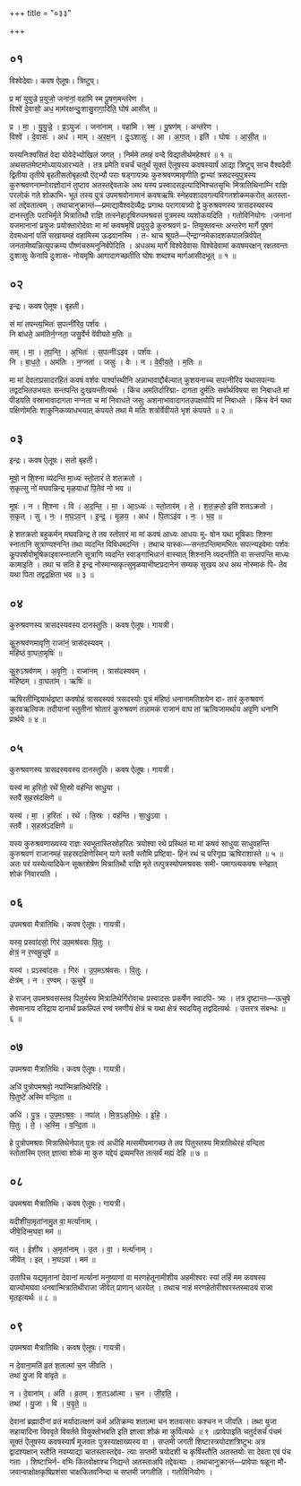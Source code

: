 +++
title = "०३३"

+++


## ०१
विश्वेदेवाः। कवष ऐलूषः। त्रिष्टुप्।

प्र मा॑ युयुज्रे प्र॒युजो॒ जना॑नां॒ वहा॑मि स्म पू॒षण॒मन्त॑रेण ।  
विश्वे॑ दे॒वासो॒ अध॒ माम॑रक्षन्दुः॒शासु॒रागा॒दिति॒ घोष॑ आसीत् ॥

प्र । मा॒ । यु॒यु॒ज्रे॒ । प्र॒ऽयुजः॑ । जना॑नाम् । वहा॑मि । स्म॒ । पू॒षण॑म् । अन्त॑रेण ।  
विश्वे॑ । दे॒वासः॑ । अध॑ । माम् । अ॒र॒क्ष॒न् । दुः॒ऽशासुः॑ । आ । अ॒गा॒त् । इति॑ । घोषः॑ । आ॒सी॒त् ॥

यस्यनिःश्वसितं वेदा योवेदेभ्योखिलं जगत् । निर्ममे तमहं वन्दे विद्यातीर्थमहेश्वरं ॥ १ ॥अथसप्तमेष्टमोध्यायआरभ्यते । तत्र प्रमेति वचर्चं चतुर्थं सूक्तं ऎलूषस्य कवषस्यार्षं आद्या त्रिष्टुप् साच वैश्वदेवी द्वितीया तृतीये बृहतीसतोबृहत्यौ ऎद्भ्यौ पराः षड्गायत्र्यः कुरुश्रवणमावृणीति द्वाभ्यां त्रसदस्युपुत्रस्य कुरुश्रवणनाम्नोराज्ञोदानं तुष्टाव अतस्तद्देवताके अथ यस्य प्रस्वादसइत्यादिभिश्चतसृभिः मित्रातिथिनाम्नि राज्ञि परलोकं गते शोकाभि- भूतं तस्य पुत्रं उपमश्रवोनामानं कवषऋषिः स्नेहवशादवगत्यविगतशोकमकरोत् अतस्ता- सां तद्देवतात्वम् । तथाचानुक्रान्तं—प्रमाद्यावैश्वदेव्यैद्रः प्रगाथः परागायत्र्यो द्वे कुरुश्रवणस्य त्रासदस्यवस्य दानस्तुतिः पराभिर्मृते मित्रातिथौ राज्ञि तत्स्नेहादृषिरुपमश्रवसं पुत्रमस्य व्यशोकयदिति । गतोविनियोगः ।जनानां यजमानानां प्रयुजः प्रयोक्तारोदेवाः मा मां कवषमृषिं प्रयुयुज्रे कुरुश्रवणं प्र- तियुक्तवन्तः अन्तरेण मार्गे पूषणं देवमध्वनां पतिं सखायमहं वहामिस्म ऊढवानस्मि । त- थाच श्रूयते—ऎन्द्राग्नमेकादशकपालन्निर्वपेत् जनतामेष्यन्नित्युपक्रम्य पौष्णंचरुमनुनिर्वपेदिति । अधअथ मार्गे विश्वेदेवासः विश्वेदेवामां कवषमरक्षन् रक्षतवन्तः दुःशासुः केनापि दुःशास- नोयमृषिः आगादागच्छतीति घोषः शब्दश्च मार्गआसीदभूत् ॥ १ ॥

## ०२
इन्द्रः। कवष ऐलूषः। बृहती।

सं मा॑ तपन्त्य॒भितः॑ स॒पत्नी॑रिव॒ पर्श॑वः ।  
नि बा॑धते॒ अम॑तिर्न॒ग्नता॒ जसु॒र्वेर्न वे॑वीयते म॒तिः ॥

सम् । मा॒ । त॒प॒न्ति॒ । अ॒भितः॑ । स॒पत्नीः॑ऽइव । पर्श॑वः ।  
नि । बा॒ध॒ते॒ । अम॑तिः । न॒ग्नता॑ । जसुः॑ । वेः । न । वे॒वी॒य॒ते॒ । म॒तिः ॥

मा मां देवताप्रसादरहितं कवषं वर्शवः पार्श्वास्थीनि अन्नाभावाद्दौर्बल्यात् कुशयनाच्च सपत्नीरिव यथासपत्न्यः तद्वदभितउभयतः सन्तपन्ति दुःखयन्तीत्यर्थः । किंच अमतिर्दारिद्मा- दागता दुर्मतिः सर्वार्थविषया सा निबाधते मां पीडयति वस्राभावादागता नग्नता च मां निवाधते जसुः अशनाभावादागतउपक्षयोपि मां निबाधते । किंच वेर्न यथा पक्षिणोमतिः शाकुनिकव्याधभयात् कंपयते तथा मे मतिः शत्रोर्वेवीयते भृशं कंपयते ॥ २ ॥

## ०३
इन्द्रः। कवष ऐलूषः। सतो बृहती।

मूषो॒ न शि॒श्ना व्य॑दन्ति मा॒ध्यः॑ स्तो॒तारं॑ ते शतक्रतो ।  
स॒कृत्सु नो॑ मघवन्निन्द्र मृळ॒याधा॑ पि॒तेव॑ नो भव ॥

मूषः॑ । न । शि॒श्ना । वि । अ॒द॒न्ति॒ । मा॒ । आ॒ऽध्यः॑ । स्तो॒तार॑म् । ते॒ । श॒त॒क्र॒तो॒ इति॑ शतऽक्रतो ।  
स॒कृत् । सु । नः॒ । म॒घ॒ऽव॒न् । इ॒न्द्र॒ । मृ॒ळ॒य॒ । अध॑ । पि॒ताऽइ॑व । नः॒ । भ॒व॒ ॥

हे शतक्रतो बहुकर्मन् मघवन्निन्द्र ते तव स्तोतारं मा मां कवषं आध्यः आधयः मू- षोन यथा मूषिकाः शिश्ना स्नातानि सूत्राण्यश्नन्ति तथा व्यदन्ति विविधमदन्ति । तथाच यास्कः—सन्तपन्तिमामभितः सपत्न्यइवेमाः पर्शवः कूपपर्शवोमूषिकाइवास्नातानि सूत्राणि व्यदन्ति स्वाङ्गाभिधानं वास्यात् शिश्नानि व्यदन्तीति वा सन्तपन्ति माध्यः कामाइति । तथा च सति हे इन्द्र नोस्मान्सकृत्सुमृळयाभीष्टप्रदानेन सम्यक् सुखय अध अथ नोस्माकं पि- तेव यथा पिता तद्वद्रक्षिता भव ॥ ३ ॥

## ०४
कुरुश्रवणस्य त्रासदस्यवस्य दानस्तुतिः। कवष ऐलूषः। गायत्री।

कु॒रु॒श्रव॑णमावृणि॒ राजा॑नं॒ त्रास॑दस्यवम् ।  
मंहि॑ष्ठं वा॒घता॒मृषिः॑ ॥

कु॒रु॒ऽश्रव॑णम् । अ॒वृ॒णि॒ । राजा॑नम् । त्रास॑दस्यवम् ।  
मंहि॑ष्ठम् । वा॒घता॑म् । ऋषिः॑ ॥

ऋषिरतीन्द्रियार्थद्रष्टा कवषोहं त्रासदस्यवं त्रसदस्योः पुत्रं मंहिष्ठं धनानामतिशयेन दा- तारं कुरुश्रवणं कुरवऋत्विजः तदीयानां स्तुतीनां श्रोतारं कुरुश्रवणं तन्नामकं राजानं वाघ तां ऋत्विजामर्थाय अवृणि धनानि प्रार्थये ॥ ४ ॥

## ०५
कुरुश्रवणस्य त्रासदस्यवस्य दानस्तुतिः। कवष ऐलूषः। गायत्री।

यस्य॑ मा ह॒रितो॒ रथे॑ ति॒स्रो वह॑न्ति साधु॒या ।  
स्तवै॑ स॒हस्र॑दक्षिणे ॥

यस्य॑ । मा॒ । ह॒रितः॑ । रथे॑ । ति॒स्रः । वह॑न्ति । सा॒धु॒ऽया ।  
स्तवै॑ । स॒हस्र॑ऽदक्षिणे ॥

यस्य कुरुश्रवणाख्यस्य राज्ञः स्वभूतास्तिस्रोहरितः त्रयोश्वा रथे प्रस्थितं मा मां कषवं साधुया साधुवहन्ति कुरुश्रवणं राजानमहं सहस्रदक्षिणेस्मिन् यागे स्तवै स्तौमि प्रष्टिवा- हिनं रथं च परिगृह्य ऋषिराशास्ते ॥ ५ ॥ अतः परं यस्येत्यादिकेन सूक्तशेषेण मित्रातिथौ राज्ञि मृते तत्पुत्रस्योपमश्रवसः समी- पमागत्यकवषः स्नेहात् शोकं निवारयति ।

## ०६
उपमश्रवा मैत्रातिथिः। कवष ऐलूषः। गायत्री।

यस्य॒ प्रस्वा॑दसो॒ गिर॑ उप॒मश्र॑वसः पि॒तुः ।  
क्षेत्रं॒ न र॒ण्वमू॒चुषे॑ ॥

यस्य॑ । प्रऽस्वा॑दसः । गिरः॑ । उ॒प॒मऽश्र॑वसः । पि॒तुः ।  
क्षेत्र॑म् । न । र॒ण्वम् । ऊ॒चुषे॑ ॥

हे राजन् उपमश्रवसस्तव पितुर्यस्य मित्रातिथेर्गिरोवाचः प्रस्वादसः प्रकर्षेण स्वादपि- त्र्यः । तत्र दृष्टान्तः—ऊचुषे सेवमानाय दरिद्राय दानार्थं प्रकल्पितं रण्वं रमणीयं क्षेत्रं च यथा क्षेत्रं स्वदयितृ तद्वदित्यर्थः । उत्तरत्र संबन्धः ॥ ६ ॥

## ०७
उपमश्रवा मैत्रातिथिः। कवष ऐलूषः। गायत्री।

अधि॑ पुत्रोपमश्रवो॒ नपा॑न्मित्रातिथेरिहि ।  
पि॒तुष्टे॑ अस्मि वन्दि॒ता ॥

अधि॑ । पु॒त्र॒ । उ॒प॒म॒ऽश्र॒वः॒ । नपा॑त् । मि॒त्र॒ऽअ॒ति॒थेः॒ । इ॒हि॒ ।  
पि॒तुः । ते॒ । अ॒स्मि॒ । व॒न्दि॒ता ॥

हे पुत्रोपमश्रवः मित्रातिथेर्नपात् पुत्रः त्वं अधीहि मत्समीपमागच्छ ते तव पितुस्तस्य मित्रातिथेरहं वन्दिता स्तोतास्मि एतत् ज्ञात्वा शोकं मा कुरु यद्देयं द्रव्यमस्ति तत्सर्वं मह्यं देहि ॥ ७ ॥

## ०८
उपमश्रवा मैत्रातिथिः। कवष ऐलूषः। गायत्री।

यदीशी॑या॒मृता॑नामु॒त वा॒ मर्त्या॑नाम् ।  
जीवे॒दिन्म॒घवा॒ मम॑ ॥

यत् । ईशी॑य । अ॒मृता॑नाम् । उ॒त । वा॒ । मर्त्या॑नाम् ।  
जीवे॑त् । इत् । म॒घऽवा॑ । मम॑ ॥

उतापिच यद्यमृतानां देवानां मर्त्यानां मनुष्याणां वा मरणहेतूनामीशीय अहमीश्वरः स्यां तर्हि मम कवषस्य याज्योमघवा धनवान्मित्रातिथीराजा जीवेत् प्राणान् धारयेत् । तथाच नाहं मरणहेतोरीश्वरस्तस्मादयं राजा मृतइत्यर्थः ॥ ८ ॥

## ०९
उपमश्रवा मैत्रातिथिः। कवष ऐलूषः। गायत्री।

न दे॒वाना॒मति॑ व्र॒तं श॒तात्मा॑ च॒न जी॑वति ।  
तथा॑ यु॒जा वि वा॑वृते ॥

न । दे॒वाना॑म् । अति॑ । व्र॒तम् । श॒तऽआ॑त्मा । च॒न । जी॒व॒ति॒ ।  
तथा॑ । यु॒जा । वि । व॒वृ॒ते॒ ॥

देवानां ब्रह्मादीनां व्रतं मर्यादालक्षणं कर्म अतिक्रम्य शतात्मा चन शतवत्सरः कश्चन न जीवति । तथा युजा सहायादिना विववृते विवर्तते वियुक्तोभवति इति ज्ञात्वा शोकं मा कुर्वित्यर्थः ॥ ९ ॥प्रावेपाइति चतुर्दसर्चं पंचमं सूक्तं ऎलूषस्य कवषस्यार्षं मूजवतः पुत्रस्याक्षाख्यस्य वा । सप्तमी जगती शिष्टास्त्रयोदशत्रिष्टुभः अत्र द्वादश्यक्षान् स्तौति नवम्याद्या चातस्तास्तद्देव- त्याः सप्तमी त्रयोदशी च कृषिंस्तौति अतस्तयोः सा देवता एवं पंच गताः । शिष्टाभिर्न- वभिः कितवोक्षाश्च निद्यन्ते अतस्ताअपि तद्देवत्याः । तथाचानुक्रान्तं—प्रावेपाः षळूना मौ- जवान्वाक्षोक्षकृषिप्रशंसा चाक्षकितवनिन्दा च सप्तमी जगतीति । गतोविनियोगः ।